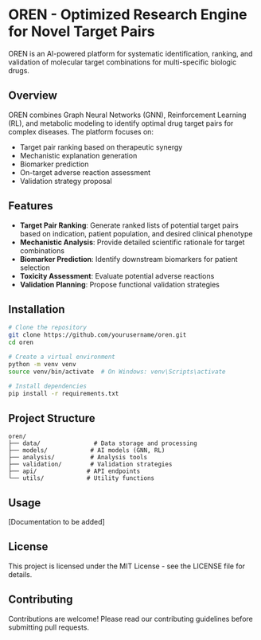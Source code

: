 # OREN - Optimized Research Engine for Novel Target Pairs

OREN is an AI-powered platform for systematic identification, ranking, and validation of molecular target combinations for multi-specific biologic drugs.

## Overview

OREN combines Graph Neural Networks (GNN), Reinforcement Learning (RL), and metabolic modeling to identify optimal drug target pairs for complex diseases. The platform focuses on:

- Target pair ranking based on therapeutic synergy
- Mechanistic explanation generation
- Biomarker prediction
- On-target adverse reaction assessment
- Validation strategy proposal

## Features

- **Target Pair Ranking**: Generate ranked lists of potential target pairs based on indication, patient population, and desired clinical phenotype
- **Mechanistic Analysis**: Provide detailed scientific rationale for target combinations
- **Biomarker Prediction**: Identify downstream biomarkers for patient selection
- **Toxicity Assessment**: Evaluate potential adverse reactions
- **Validation Planning**: Propose functional validation strategies

## Installation

```bash
# Clone the repository
git clone https://github.com/yourusername/oren.git
cd oren

# Create a virtual environment
python -m venv venv
source venv/bin/activate  # On Windows: venv\Scripts\activate

# Install dependencies
pip install -r requirements.txt
```

## Project Structure

```
oren/
├── data/               # Data storage and processing
├── models/            # AI models (GNN, RL)
├── analysis/          # Analysis tools
├── validation/        # Validation strategies
├── api/              # API endpoints
└── utils/            # Utility functions
```

## Usage

[Documentation to be added]

## License

This project is licensed under the MIT License - see the LICENSE file for details.

## Contributing

Contributions are welcome! Please read our contributing guidelines before submitting pull requests.